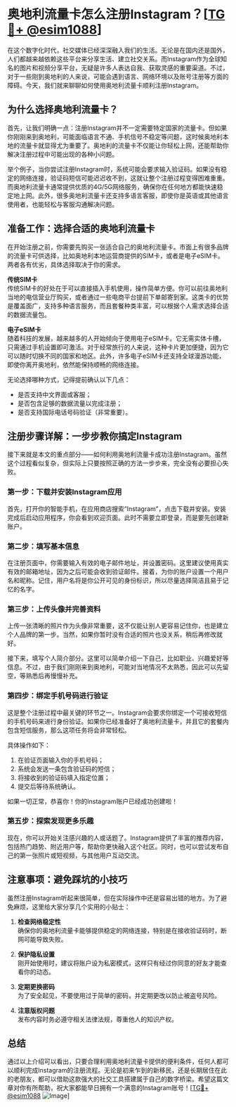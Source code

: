 # 奥地利流量卡怎么注册Instagram？[[TG💪+ @esim1088](https://t.me/s/esim1088)]

在这个数字化时代，社交媒体已经深深融入我们的生活。无论是在国内还是国外，人们都越来越依赖这些平台来分享生活、建立社交关系。而Instagram作为全球知名的图片和视频分享平台，无疑是许多人表达自我、获取灵感的重要渠道。不过，对于一些刚到奥地利的人来说，可能会遇到语言、网络环境以及账号注册等方面的障碍。今天，我们就来聊聊如何使用奥地利流量卡顺利注册Instagram。

## 为什么选择奥地利流量卡？

首先，让我们明确一点：注册Instagram并不一定需要特定国家的流量卡。但如果你刚刚来到奥地利，可能面临语言不通、手机信号不稳定等问题，这时候奥地利本地的流量卡就显得尤为重要了。奥地利的流量卡不仅能让你轻松上网，还能帮助你解决注册过程中可能出现的各种小问题。

举个例子，当你尝试注册Instagram时，系统可能会要求输入验证码。如果没有稳定的网络连接，验证码短信可能迟迟收不到，这就让整个注册过程变得困难重重。而奥地利流量卡通常提供优质的4G/5G网络服务，确保你在任何地方都能快速稳定地上网。此外，很多奥地利流量卡还支持多语言客服，即使你是英语或其他语言使用者，也能轻松与客服沟通解决问题。

## 准备工作：选择合适的奥地利流量卡

在开始注册之前，你需要先购买一张适合自己的奥地利流量卡。市面上有很多品牌的流量卡可供选择，比如奥地利本地运营商提供的SIM卡，或者是电子eSIM卡。两者各有优劣，具体选择取决于你的需求。

**传统SIM卡**  
传统SIM卡的好处在于可以直接插入手机使用，操作简单方便。你可以前往奥地利当地的电信营业厅购买，或者通过一些电商平台提前下单邮寄到家。这类卡的优势是覆盖面广，支持多种语言服务，而且套餐种类丰富，可以根据个人需求选择合适的数据流量包。

**电子eSIM卡**  
随着科技的发展，越来越多的人开始倾向于使用电子eSIM卡。它无需实体卡槽，只需通过手机设置即可激活。对于经常旅行的人来说，这种卡片更加便捷，因为它可以随时切换不同的国家和地区。此外，许多电子eSIM卡还支持全球漫游功能，即使你离开奥地利，依然能保持顺畅的网络连接。

无论选择哪种方式，记得提前确认以下几点：
- 是否支持中文界面或客服；
- 是否包含足够的数据流量以完成注册；
- 是否支持国际电话号码验证（非常重要）。

## 注册步骤详解：一步步教你搞定Instagram

接下来就是本文的重点部分——如何利用奥地利流量卡成功注册Instagram。虽然这个过程看似复杂，但实际上只要按照正确的方法一步步来，完全没有必要担心失败。

### 第一步：下载并安装Instagram应用

首先，打开你的智能手机，在应用商店搜索“Instagram”，点击下载并安装。安装完成后启动应用程序，你会看到欢迎页面。此时不需要立即登录，而是要先创建新账户。

### 第二步：填写基本信息

在注册页面中，你需要输入有效的电子邮件地址，并设置密码。这里建议使用真实有效的邮箱地址，因为之后可能会收到验证邮件。接着，为你的账户设置一个用户名和昵称。记住，用户名将是你公开可见的身份标识，所以尽量选择简洁且易于记忆的名字。

### 第三步：上传头像并完善资料

上传一张清晰的照片作为头像非常重要，这不仅能让别人更容易记住你，也是建立个人品牌的第一步。当然，如果你暂时没有合适的照片也没关系，稍后再修改就好。

接下来，填写个人简介部分。这里可以简单介绍一下自己，比如职业、兴趣爱好等信息。不过，由于我们刚刚来到奥地利，可能对当地情况不太熟悉，因此可以先留空，等熟悉后再慢慢补充。

### 第四步：绑定手机号码进行验证

这是整个注册过程中最关键的环节之一。Instagram会要求你绑定一个可接收短信的手机号码来进行身份验证。如果你已经准备好了奥地利流量卡，并且它的套餐内包含短信服务，那么这项任务将会非常轻松。

具体操作如下：
1. 在验证页面输入你的手机号码；
2. 系统会发送一条包含验证码的短信；
3. 将接收到的验证码填入指定位置；
4. 提交后等待系统确认。

如果一切正常，恭喜你！你的Instagram账户已经成功创建啦！

### 第五步：探索发现更多乐趣

现在，你可以开始关注感兴趣的人或话题了。Instagram提供了丰富的推荐内容，包括热门趋势、附近用户等，帮助你更快融入这个社区。同时，也可以尝试发布自己的第一张照片或短视频，与其他用户互动交流。

## 注意事项：避免踩坑的小技巧

虽然注册Instagram听起来很简单，但在实际操作中还是容易出错的地方。为了避免麻烦，这里给大家分享几个实用的小贴士：

1. **检查网络稳定性**  
   确保你的奥地利流量卡能够提供稳定的网络连接，特别是在接收验证码时，断网可能导致失败。

2. **保护隐私设置**  
   刚开始使用时，建议将账户设为私密模式，这样只有经过你同意的好友才能查看你的动态。

3. **定期更换密码**  
   为了安全起见，不要使用过于简单的密码，并定期更改以防止被盗号风险。

4. **注意版权问题**  
   发布内容时务必遵守相关法律法规，尊重他人的知识产权。

## 总结

通过以上介绍可以看出，只要合理利用奥地利流量卡提供的便利条件，任何人都可以顺利完成Instagram的注册流程。无论是初来乍到的新移民，还是长期居住在此的老朋友，都可以借助这款强大的社交工具搭建属于自己的数字桥梁。希望这篇文章对你有所帮助，祝大家都能早日拥有一个满意的Instagram账号！[[TG💪+ @esim1088](https://t.me/s/esim1088) ![Image](https://i.postimg.cc/4NQfJmqS/Snipaste-2025-05-13-00-14-12.png)]